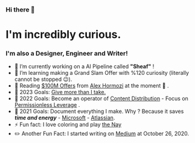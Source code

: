 ### Hi there 👋

# I'm incredibly curious.

### I'm also a Designer, Engineer and Writer!

- 🔭 I’m currently working on a AI Pipeline called **"Sheaf"** !
- 🌱 I’m learning making a Grand Slam Offer with %120 curiosity (literally cannot be stopped 😉).
- :closed_book: Reading [$100M Offers](https://www.amazon.com/100M-Offers-People-Stupid-Saying-ebook/dp/B099QVG1H8) from [Alex Hormozi](https://www.youtube.com/@AlexHormozi) at the moment :eyes: .
- :thought_balloon: 2023 Goals: [Give more than I take.](https://youtu.be/Bs3bGo1vWOs?t=4413)
- 🌠 2022 Goals: Become an operator of [Content Distribution](https://www.garyvaynerchuk.com/the-garyvee-content-strategy-how-to-grow-and-distribute-your-brands-social-media-content/) - Focus on [Permissionless Leverage](https://uploads-ssl.webflow.com/5f4c1c4bc17267761b21d253/5fb4419bfc914f793f1717bf_6-leverage-o-matic.png) . 
- 🥅 2021 Goals: Document everything I make. Why ? Because it saves ***time and energy*** - [Microsoft](https://www.microsoft.com/en-us/microsoft-365/business-insights-ideas/resources/why-process-documentation-is-crucial-to-your-business) - [Atlassian](https://www.atlassian.com/work-management/documentation/importance-of-documentation).
- ⚡ Fun fact: I love coloring and play [the Nay](http://www.instrumentsoftheworld.com/instrument/129-Nay.html)
- ✏️ Another Fun Fact: I started writing on [Medium](https://sezaiburakkantarci.medium.com/) at October 26, 2020.

<br />


